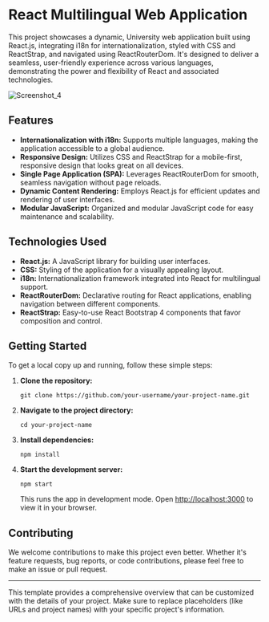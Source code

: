 # React Multilingual Web Application

This project showcases a dynamic, University web application built using React.js, integrating i18n for internationalization, styled with CSS and ReactStrap, and navigated using ReactRouterDom. It's designed to deliver a seamless, user-friendly experience across various languages, demonstrating the power and flexibility of React and associated technologies.

![Screenshot_4](https://github.com/YosefElsersy/BATU-React/assets/124294506/0aa760ee-f168-4e74-a070-91fe4e1da1d1)


## Features

- **Internationalization with i18n:** Supports multiple languages, making the application accessible to a global audience.
- **Responsive Design:** Utilizes CSS and ReactStrap for a mobile-first, responsive design that looks great on all devices.
- **Single Page Application (SPA):** Leverages ReactRouterDom for smooth, seamless navigation without page reloads.
- **Dynamic Content Rendering:** Employs React.js for efficient updates and rendering of user interfaces.
- **Modular JavaScript:** Organized and modular JavaScript code for easy maintenance and scalability.

## Technologies Used

- **React.js:** A JavaScript library for building user interfaces.
- **CSS:** Styling of the application for a visually appealing layout.
- **i18n:** Internationalization framework integrated into React for multilingual support.
- **ReactRouterDom:** Declarative routing for React applications, enabling navigation between different components.
- **ReactStrap:** Easy-to-use React Bootstrap 4 components that favor composition and control.

## Getting Started

To get a local copy up and running, follow these simple steps:

1. **Clone the repository:**
   ```
   git clone https://github.com/your-username/your-project-name.git
   ```
2. **Navigate to the project directory:**
   ```
   cd your-project-name
   ```
3. **Install dependencies:**
   ```
   npm install
   ```
4. **Start the development server:**
   ```
   npm start
   ```
   This runs the app in development mode. Open [http://localhost:3000](http://localhost:3000) to view it in your browser.

## Contributing

We welcome contributions to make this project even better. Whether it's feature requests, bug reports, or code contributions, please feel free to make an issue or pull request.

---

This template provides a comprehensive overview that can be customized with the details of your project. Make sure to replace placeholders (like URLs and project names) with your specific project's information.
